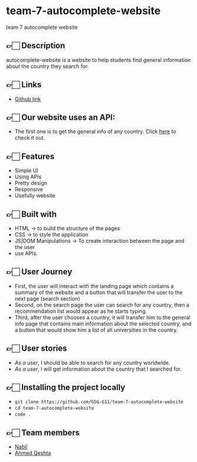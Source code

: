 # team-7-autocomplete-website
team 7 autocomplete website


## 👉🏻 **Description** <span id='desc'></span>

autocomplete-website is a website to help students find general information about the country they search for.

## 👉🏻 **Links** <span id='links'></span>

-   [Github link](https://github.com/GSG-G11/team-7-autocomplete-website)


## 👉🏻 **Our website uses an API:** <span id='API'></span>

-   The first one is to get the general info of any country. Click [here](https://restcountries.com/) to check it out.


## 👉🏻 **Features** <span id='features'></span>

-   Simple UI
-   Using APIs
-   Pretty design
-   Responsive
-   Usefully website

## 👉🏻 **Built with** <span id='built'></span>

-   HTML → to build the structure of the pages
-   CSS → to style the application
-   JS|DOM Manipulations → To create interaction between the page and the user
-   use APIs.

## 👉🏻 **User Journey** <span id='Journey'></span>

-   First, the user will interact with the landing page which contains a summary of the website and a button that will transfer the user to the next page (search section)
-   Second, on the search page the user can search for any country, then a recommendation list would appear as he starts typing.
-   Third, after the user chooses a country, it will transfer him to the general info page that contains main information about the selected country, and a button that would show him a list of all universities in the country.


## 👉🏻 **User stories** <span id='stories'></span>

-   _As a user_, I should be able to search for any country worldwide.
-   _As a user_, I will get information about the country that I searched for.


## 👉🏻 **Installing the project locally** <span id='install'></span>

-   `git clone https://github.com/GSG-G11/team-7-autocomplete-website`
-   `cd team-7-autocomplete-website`
-   `code .`

## 👉🏻 **Team members** <span id='team'></span>

-   [Nabil](https://github.com/nabilramy)
-   [Ahmed Qeshta](https://github.com/AhmedQeshta)
